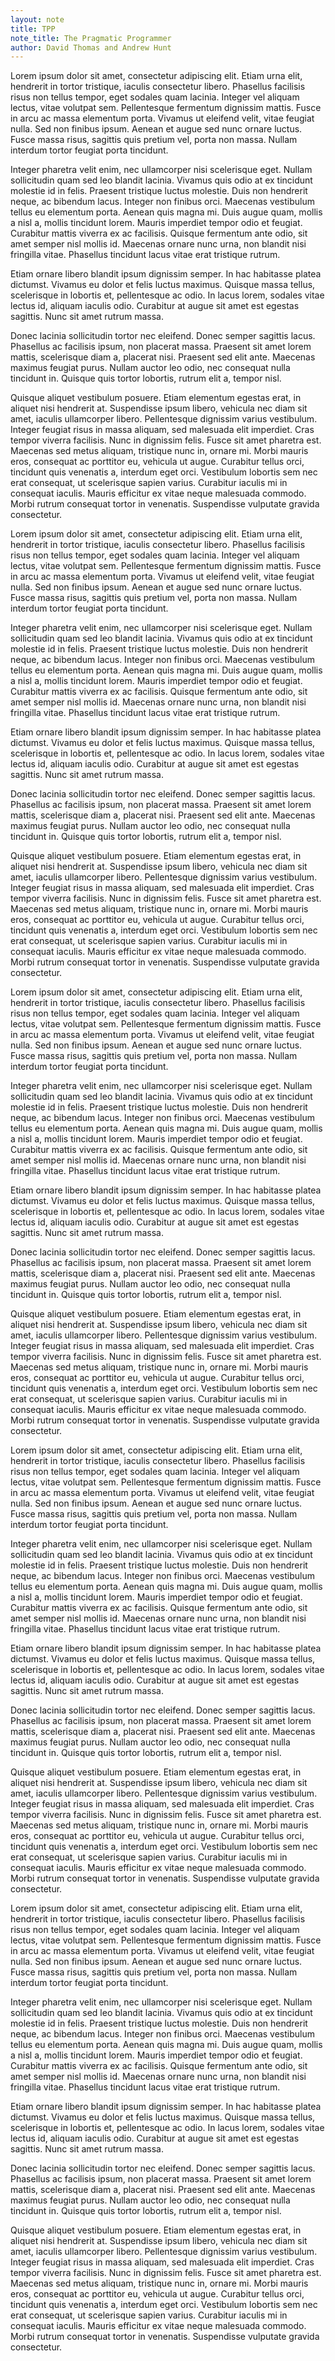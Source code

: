 ```yaml
---
layout: note
title: TPP
note_title: The Pragmatic Programmer 
author: David Thomas and Andrew Hunt 
---
```


Lorem ipsum dolor sit amet, consectetur adipiscing elit. Etiam urna elit, hendrerit in tortor tristique, iaculis consectetur libero. Phasellus facilisis risus non tellus tempor, eget sodales quam lacinia. Integer vel aliquam lectus, vitae volutpat sem. Pellentesque fermentum dignissim mattis. Fusce in arcu ac massa elementum porta. Vivamus ut eleifend velit, vitae feugiat nulla. Sed non finibus ipsum. Aenean et augue sed nunc ornare luctus. Fusce massa risus, sagittis quis pretium vel, porta non massa. Nullam interdum tortor feugiat porta tincidunt.

Integer pharetra velit enim, nec ullamcorper nisi scelerisque eget. Nullam sollicitudin quam sed leo blandit lacinia. Vivamus quis odio at ex tincidunt molestie id in felis. Praesent tristique luctus molestie. Duis non hendrerit neque, ac bibendum lacus. Integer non finibus orci. Maecenas vestibulum tellus eu elementum porta. Aenean quis magna mi. Duis augue quam, mollis a nisl a, mollis tincidunt lorem. Mauris imperdiet tempor odio et feugiat. Curabitur mattis viverra ex ac facilisis. Quisque fermentum ante odio, sit amet semper nisl mollis id. Maecenas ornare nunc urna, non blandit nisi fringilla vitae. Phasellus tincidunt lacus vitae erat tristique rutrum.

Etiam ornare libero blandit ipsum dignissim semper. In hac habitasse platea dictumst. Vivamus eu dolor et felis luctus maximus. Quisque massa tellus, scelerisque in lobortis et, pellentesque ac odio. In lacus lorem, sodales vitae lectus id, aliquam iaculis odio. Curabitur at augue sit amet est egestas sagittis. Nunc sit amet rutrum massa.

Donec lacinia sollicitudin tortor nec eleifend. Donec semper sagittis lacus. Phasellus ac facilisis ipsum, non placerat massa. Praesent sit amet lorem mattis, scelerisque diam a, placerat nisi. Praesent sed elit ante. Maecenas maximus feugiat purus. Nullam auctor leo odio, nec consequat nulla tincidunt in. Quisque quis tortor lobortis, rutrum elit a, tempor nisl.

Quisque aliquet vestibulum posuere. Etiam elementum egestas erat, in aliquet nisi hendrerit at. Suspendisse ipsum libero, vehicula nec diam sit amet, iaculis ullamcorper libero. Pellentesque dignissim varius vestibulum. Integer feugiat risus in massa aliquam, sed malesuada elit imperdiet. Cras tempor viverra facilisis. Nunc in dignissim felis. Fusce sit amet pharetra est. Maecenas sed metus aliquam, tristique nunc in, ornare mi. Morbi mauris eros, consequat ac porttitor eu, vehicula ut augue. Curabitur tellus orci, tincidunt quis venenatis a, interdum eget orci. Vestibulum lobortis sem nec erat consequat, ut scelerisque sapien varius. Curabitur iaculis mi in consequat iaculis. Mauris efficitur ex vitae neque malesuada commodo. Morbi rutrum consequat tortor in venenatis. Suspendisse vulputate gravida consectetur.

Lorem ipsum dolor sit amet, consectetur adipiscing elit. Etiam urna elit, hendrerit in tortor tristique, iaculis consectetur libero. Phasellus facilisis risus non tellus tempor, eget sodales quam lacinia. Integer vel aliquam lectus, vitae volutpat sem. Pellentesque fermentum dignissim mattis. Fusce in arcu ac massa elementum porta. Vivamus ut eleifend velit, vitae feugiat nulla. Sed non finibus ipsum. Aenean et augue sed nunc ornare luctus. Fusce massa risus, sagittis quis pretium vel, porta non massa. Nullam interdum tortor feugiat porta tincidunt.

Integer pharetra velit enim, nec ullamcorper nisi scelerisque eget. Nullam sollicitudin quam sed leo blandit lacinia. Vivamus quis odio at ex tincidunt molestie id in felis. Praesent tristique luctus molestie. Duis non hendrerit neque, ac bibendum lacus. Integer non finibus orci. Maecenas vestibulum tellus eu elementum porta. Aenean quis magna mi. Duis augue quam, mollis a nisl a, mollis tincidunt lorem. Mauris imperdiet tempor odio et feugiat. Curabitur mattis viverra ex ac facilisis. Quisque fermentum ante odio, sit amet semper nisl mollis id. Maecenas ornare nunc urna, non blandit nisi fringilla vitae. Phasellus tincidunt lacus vitae erat tristique rutrum.

Etiam ornare libero blandit ipsum dignissim semper. In hac habitasse platea dictumst. Vivamus eu dolor et felis luctus maximus. Quisque massa tellus, scelerisque in lobortis et, pellentesque ac odio. In lacus lorem, sodales vitae lectus id, aliquam iaculis odio. Curabitur at augue sit amet est egestas sagittis. Nunc sit amet rutrum massa.

Donec lacinia sollicitudin tortor nec eleifend. Donec semper sagittis lacus. Phasellus ac facilisis ipsum, non placerat massa. Praesent sit amet lorem mattis, scelerisque diam a, placerat nisi. Praesent sed elit ante. Maecenas maximus feugiat purus. Nullam auctor leo odio, nec consequat nulla tincidunt in. Quisque quis tortor lobortis, rutrum elit a, tempor nisl.

Quisque aliquet vestibulum posuere. Etiam elementum egestas erat, in aliquet nisi hendrerit at. Suspendisse ipsum libero, vehicula nec diam sit amet, iaculis ullamcorper libero. Pellentesque dignissim varius vestibulum. Integer feugiat risus in massa aliquam, sed malesuada elit imperdiet. Cras tempor viverra facilisis. Nunc in dignissim felis. Fusce sit amet pharetra est. Maecenas sed metus aliquam, tristique nunc in, ornare mi. Morbi mauris eros, consequat ac porttitor eu, vehicula ut augue. Curabitur tellus orci, tincidunt quis venenatis a, interdum eget orci. Vestibulum lobortis sem nec erat consequat, ut scelerisque sapien varius. Curabitur iaculis mi in consequat iaculis. Mauris efficitur ex vitae neque malesuada commodo. Morbi rutrum consequat tortor in venenatis. Suspendisse vulputate gravida consectetur.

Lorem ipsum dolor sit amet, consectetur adipiscing elit. Etiam urna elit, hendrerit in tortor tristique, iaculis consectetur libero. Phasellus facilisis risus non tellus tempor, eget sodales quam lacinia. Integer vel aliquam lectus, vitae volutpat sem. Pellentesque fermentum dignissim mattis. Fusce in arcu ac massa elementum porta. Vivamus ut eleifend velit, vitae feugiat nulla. Sed non finibus ipsum. Aenean et augue sed nunc ornare luctus. Fusce massa risus, sagittis quis pretium vel, porta non massa. Nullam interdum tortor feugiat porta tincidunt.

Integer pharetra velit enim, nec ullamcorper nisi scelerisque eget. Nullam sollicitudin quam sed leo blandit lacinia. Vivamus quis odio at ex tincidunt molestie id in felis. Praesent tristique luctus molestie. Duis non hendrerit neque, ac bibendum lacus. Integer non finibus orci. Maecenas vestibulum tellus eu elementum porta. Aenean quis magna mi. Duis augue quam, mollis a nisl a, mollis tincidunt lorem. Mauris imperdiet tempor odio et feugiat. Curabitur mattis viverra ex ac facilisis. Quisque fermentum ante odio, sit amet semper nisl mollis id. Maecenas ornare nunc urna, non blandit nisi fringilla vitae. Phasellus tincidunt lacus vitae erat tristique rutrum.

Etiam ornare libero blandit ipsum dignissim semper. In hac habitasse platea dictumst. Vivamus eu dolor et felis luctus maximus. Quisque massa tellus, scelerisque in lobortis et, pellentesque ac odio. In lacus lorem, sodales vitae lectus id, aliquam iaculis odio. Curabitur at augue sit amet est egestas sagittis. Nunc sit amet rutrum massa.

Donec lacinia sollicitudin tortor nec eleifend. Donec semper sagittis lacus. Phasellus ac facilisis ipsum, non placerat massa. Praesent sit amet lorem mattis, scelerisque diam a, placerat nisi. Praesent sed elit ante. Maecenas maximus feugiat purus. Nullam auctor leo odio, nec consequat nulla tincidunt in. Quisque quis tortor lobortis, rutrum elit a, tempor nisl.

Quisque aliquet vestibulum posuere. Etiam elementum egestas erat, in aliquet nisi hendrerit at. Suspendisse ipsum libero, vehicula nec diam sit amet, iaculis ullamcorper libero. Pellentesque dignissim varius vestibulum. Integer feugiat risus in massa aliquam, sed malesuada elit imperdiet. Cras tempor viverra facilisis. Nunc in dignissim felis. Fusce sit amet pharetra est. Maecenas sed metus aliquam, tristique nunc in, ornare mi. Morbi mauris eros, consequat ac porttitor eu, vehicula ut augue. Curabitur tellus orci, tincidunt quis venenatis a, interdum eget orci. Vestibulum lobortis sem nec erat consequat, ut scelerisque sapien varius. Curabitur iaculis mi in consequat iaculis. Mauris efficitur ex vitae neque malesuada commodo. Morbi rutrum consequat tortor in venenatis. Suspendisse vulputate gravida consectetur.

Lorem ipsum dolor sit amet, consectetur adipiscing elit. Etiam urna elit, hendrerit in tortor tristique, iaculis consectetur libero. Phasellus facilisis risus non tellus tempor, eget sodales quam lacinia. Integer vel aliquam lectus, vitae volutpat sem. Pellentesque fermentum dignissim mattis. Fusce in arcu ac massa elementum porta. Vivamus ut eleifend velit, vitae feugiat nulla. Sed non finibus ipsum. Aenean et augue sed nunc ornare luctus. Fusce massa risus, sagittis quis pretium vel, porta non massa. Nullam interdum tortor feugiat porta tincidunt.

Integer pharetra velit enim, nec ullamcorper nisi scelerisque eget. Nullam sollicitudin quam sed leo blandit lacinia. Vivamus quis odio at ex tincidunt molestie id in felis. Praesent tristique luctus molestie. Duis non hendrerit neque, ac bibendum lacus. Integer non finibus orci. Maecenas vestibulum tellus eu elementum porta. Aenean quis magna mi. Duis augue quam, mollis a nisl a, mollis tincidunt lorem. Mauris imperdiet tempor odio et feugiat. Curabitur mattis viverra ex ac facilisis. Quisque fermentum ante odio, sit amet semper nisl mollis id. Maecenas ornare nunc urna, non blandit nisi fringilla vitae. Phasellus tincidunt lacus vitae erat tristique rutrum.

Etiam ornare libero blandit ipsum dignissim semper. In hac habitasse platea dictumst. Vivamus eu dolor et felis luctus maximus. Quisque massa tellus, scelerisque in lobortis et, pellentesque ac odio. In lacus lorem, sodales vitae lectus id, aliquam iaculis odio. Curabitur at augue sit amet est egestas sagittis. Nunc sit amet rutrum massa.

Donec lacinia sollicitudin tortor nec eleifend. Donec semper sagittis lacus. Phasellus ac facilisis ipsum, non placerat massa. Praesent sit amet lorem mattis, scelerisque diam a, placerat nisi. Praesent sed elit ante. Maecenas maximus feugiat purus. Nullam auctor leo odio, nec consequat nulla tincidunt in. Quisque quis tortor lobortis, rutrum elit a, tempor nisl.

Quisque aliquet vestibulum posuere. Etiam elementum egestas erat, in aliquet nisi hendrerit at. Suspendisse ipsum libero, vehicula nec diam sit amet, iaculis ullamcorper libero. Pellentesque dignissim varius vestibulum. Integer feugiat risus in massa aliquam, sed malesuada elit imperdiet. Cras tempor viverra facilisis. Nunc in dignissim felis. Fusce sit amet pharetra est. Maecenas sed metus aliquam, tristique nunc in, ornare mi. Morbi mauris eros, consequat ac porttitor eu, vehicula ut augue. Curabitur tellus orci, tincidunt quis venenatis a, interdum eget orci. Vestibulum lobortis sem nec erat consequat, ut scelerisque sapien varius. Curabitur iaculis mi in consequat iaculis. Mauris efficitur ex vitae neque malesuada commodo. Morbi rutrum consequat tortor in venenatis. Suspendisse vulputate gravida consectetur.

Lorem ipsum dolor sit amet, consectetur adipiscing elit. Etiam urna elit, hendrerit in tortor tristique, iaculis consectetur libero. Phasellus facilisis risus non tellus tempor, eget sodales quam lacinia. Integer vel aliquam lectus, vitae volutpat sem. Pellentesque fermentum dignissim mattis. Fusce in arcu ac massa elementum porta. Vivamus ut eleifend velit, vitae feugiat nulla. Sed non finibus ipsum. Aenean et augue sed nunc ornare luctus. Fusce massa risus, sagittis quis pretium vel, porta non massa. Nullam interdum tortor feugiat porta tincidunt.

Integer pharetra velit enim, nec ullamcorper nisi scelerisque eget. Nullam sollicitudin quam sed leo blandit lacinia. Vivamus quis odio at ex tincidunt molestie id in felis. Praesent tristique luctus molestie. Duis non hendrerit neque, ac bibendum lacus. Integer non finibus orci. Maecenas vestibulum tellus eu elementum porta. Aenean quis magna mi. Duis augue quam, mollis a nisl a, mollis tincidunt lorem. Mauris imperdiet tempor odio et feugiat. Curabitur mattis viverra ex ac facilisis. Quisque fermentum ante odio, sit amet semper nisl mollis id. Maecenas ornare nunc urna, non blandit nisi fringilla vitae. Phasellus tincidunt lacus vitae erat tristique rutrum.

Etiam ornare libero blandit ipsum dignissim semper. In hac habitasse platea dictumst. Vivamus eu dolor et felis luctus maximus. Quisque massa tellus, scelerisque in lobortis et, pellentesque ac odio. In lacus lorem, sodales vitae lectus id, aliquam iaculis odio. Curabitur at augue sit amet est egestas sagittis. Nunc sit amet rutrum massa.

Donec lacinia sollicitudin tortor nec eleifend. Donec semper sagittis lacus. Phasellus ac facilisis ipsum, non placerat massa. Praesent sit amet lorem mattis, scelerisque diam a, placerat nisi. Praesent sed elit ante. Maecenas maximus feugiat purus. Nullam auctor leo odio, nec consequat nulla tincidunt in. Quisque quis tortor lobortis, rutrum elit a, tempor nisl.

Quisque aliquet vestibulum posuere. Etiam elementum egestas erat, in aliquet nisi hendrerit at. Suspendisse ipsum libero, vehicula nec diam sit amet, iaculis ullamcorper libero. Pellentesque dignissim varius vestibulum. Integer feugiat risus in massa aliquam, sed malesuada elit imperdiet. Cras tempor viverra facilisis. Nunc in dignissim felis. Fusce sit amet pharetra est. Maecenas sed metus aliquam, tristique nunc in, ornare mi. Morbi mauris eros, consequat ac porttitor eu, vehicula ut augue. Curabitur tellus orci, tincidunt quis venenatis a, interdum eget orci. Vestibulum lobortis sem nec erat consequat, ut scelerisque sapien varius. Curabitur iaculis mi in consequat iaculis. Mauris efficitur ex vitae neque malesuada commodo. Morbi rutrum consequat tortor in venenatis. Suspendisse vulputate gravida consectetur.
